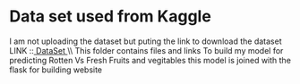 <h1>Data set used from Kaggle</h1>
I am not uploading the dataset but puting the link to download the dataset
LINK ::<a href="https://www.kaggle.com/datasets/muhammad0subhan/fruit-and-vegetable-disease-healthy-vs-rotten" > DataSet </a>\\
This folder contains files and links To build my model for predicting Rotten Vs Fresh Fruits and vegitables this model is joined with the flask for building website
